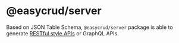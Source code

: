 # @easycrud/server

Based on JSON Table Schema, `@easycrud/server` package is able to generate [RESTful style APIs](/guide/restful-api) or GraphQL APIs.